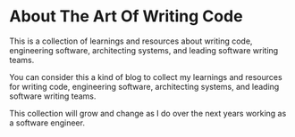 # About The Art Of Writing Code

This is a collection of learnings and resources about writing code, engineering software, architecting systems, and
leading software writing teams.

You can consider this a kind of blog to collect my learnings and resources for writing code, engineering software, architecting systems, and
leading software writing teams.

This collection will grow and change as I do over the next years working as a software engineer.

